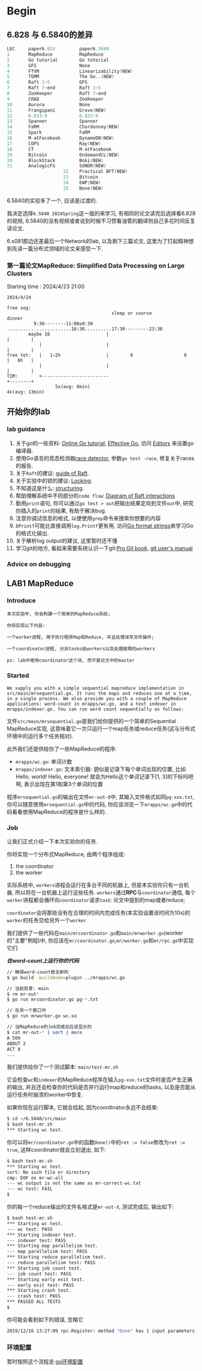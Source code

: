 # Begin

## 6.828 与 6.5840的差异

```c
LEC     paper6.824         paper6.5840
1       MapReduce          MapReduce
2       Go tutorial        Go tutorial
3       GFS                None
4       FTVM               Linearizability(NEW)
5       TGMM               The Go..(NEW)
6       Raft 1~5           GFS
7       Raft 7~end         Raft 1~5
8       ZooKeeper          Raft 7~end
9       CRAQ               ZooKeeper
10      Aurora             None
11      Frangipani         Grove(NEW)
12      6.033-9            6.033-9
13      Spanner            Spanner
14      FaRM               Chardonnay(NEW)
15      Spark              FaRM
16      M-atFacebook       DynamoDB(NEW)
17      COPS               Ray(NEW)
18      CT                 M-atFacebook
19      Bitcoin            OndemandCL(NEW)
20      BlockStack         Boki(NEW)
21      AnalogicFS         SUNDR(NEW)
                     22    Practical BFT(NEW)
                     23    Bitcoin
                     24    EWP(NEW)
                     25    None(NEW)
```

6.5840的实验多了一个, 应该是过渡的.

我决定选择```6.5840 2024Spring```这一版的来学习, 有相同的论文读完后选择看6.828的视频, 6.5840的没有视频或者说到时候不习惯看油管的翻译则自己多花时间反复读论文.

6.s081那边还差最后一个Network的lab, 以及剩下三篇论文, 这里为了打起精神想到先读一篇分布式领域的论文来感受一下.

### 第一篇论文MapReduce: Simplified Data Processing on Large Clusters

Starting time : 2024/4/23 21:00

```
2024/4/24

free seg:
                                       sleep or course           dinner 
          9:30--------11:00±0:30  ........................16:30..........17:30---------23:30
        maybe 10                     |                                          |        |
            |                        |                                          |        |
free tot:   |   1~2h                 |        0                   0             |   6h   |
            |                        |                                          |        |
TIM:        +-------------------------                                          +--------+
                  5x(avg: 6min)                                              4x(avg: 13min)
```


## 开始你的lab

### lab guidance

1. 关于go的一些资料: [Online Go tutorial](http://tour.golang.org/), [Effective Go](https://golang.org/doc/effective_go.html), 访问 [Editors](https://golang.org/doc/editors.html) 来设置go编译器.
2. 使用Go语言的竞态检测器[race detector](https://blog.golang.org/race-detector), 参数`go test -race`, 修复关于races的报告.
3. 关于`Raft`的建议: [guide of Raft](https://thesquareplanet.com/blog/students-guide-to-raft/).
4. 关于实验中的锁的建议: [Locking](https://pdos.csail.mit.edu/6.824/labs/raft-locking.txt).
5. 不知道这是什么: [structuring](https://pdos.csail.mit.edu/6.824/labs/raft-structure.txt).
6. 帮助理解系统中不同部分的`code flow`: [Diagram of Raft interactions](https://pdos.csail.mit.edu/6.824/notes/raft_diagram.pdf)
7. 勤用`print`语句, 你可以通过`go test > out`把输出结果定向到文件`out`中, 研究你插入的`print`的结果, 有助于解决bug.
8. 注意你调试信息的格式, 以便使用`grep`命令来搜索你想要的内容
9. `DPrintf`可能比直接调用`log.Printf`更有用, 访问[Go format strings](https://golang.org/pkg/fmt/)来学习Go的格式化输出.
10. 关于解析log output的建议, 这里暂时还不懂
11. 学习git的地方, 看起来需要系统认识一下git:[Pro Git book](https://git-scm.com/book/en/v2), [git user's manual](http://www.kernel.org/pub/software/scm/git/docs/user-manual.html)

### Advice on debugging

## LAB1 MapReduce

### Introduce

```
本次实验中, 你会构建一个简单的MapReduce系统;

你将实现以下内容:

一个worker进程, 用于执行程序Map和Reduce, 并且处理读写文件操作;

一个coordinator进程, 分派tasks给workers以及处理故障的workers

ps: lab中使用coordinator这个词, 而不是论文中的master
```

### Started

```
We supply you with a simple sequential mapreduce implementation in src/main/mrsequential.go. It runs the maps and reduces one at a time, in a single process. We also provide you with a couple of MapReduce applications: word-count in mrapps/wc.go, and a text indexer in mrapps/indexer.go. You can run word count sequentially as follows:
```

文件`src/main/mrsequential.go`是我们给你提供的一个简单的Sequential MapReduce实现, 这意味着它一次只运行一个map任务或reduce任务(这与分布式环境中的运行多个任务相对).

此外我们还提供给你了一些MapReduce的程序:

- `mrapps/wc.go`: 单词计数
- `mrapps/indexer.go`: 文本索引器: 貌似是记录下每个单词出现的位置, 比如Hello, world! Hello, everyone! 就会为Hello这个单词记录下[1, 3]的下标吗吧啊, 表示出现在第1和第3个单词的位置

程序`mrsequential.go`的输出在文件`mr-out-0`中, 其输入文件格式如同`pg-xxx.txt`, 你可以随意使用`mrsequential.go`中的代码, 你应该浏览一下`mrapps/wc.go`中的代码看看使用MapReduce的程序是什么样的.

### Job

让我们正式介绍一下本次实验你的任务.

你将实现一个分布式MapReduce, 由两个程序组成:

1. the coordinator
2. the worker

实际系统中, `workers`进程会运行在多台不同的机器上, 但是本实验你只有一台机器, 所以将在一台机器上运行这些任务. `workers`通过**RPC**与`coordinator`通信, 每个`worker`进程都会循环向`coordinator`请求`task`: 论文中提到的map或者reduce;

`coordinator`会将那些没有在合理的时间内完成任务(本实验设置该时间为10s)的`worker`的任务交给另外一个`worker`

我们提供了一些代码在`main/mrcoordinator.go`和`main/mrworker.go`(worker的"主要"例程)中, 你应该在`mr/coordinator.go`,`mr/worker.go`和`mr/rpc.go`中实现它们.

***在word-count上运行你的代码***

```sh
// 确保word-count是全新的
$ go build -buildmode=plugin ../mrapps/wc.go

// 当前目录: main
$ rm mr-out*
$ go run mrcoordinator.go pg-*.txt

// 在另一个窗口中
$ go run mrworker.go wc.so

// 当MapReduce的Job完成后应该显示的
$ cat mr-out-* | sort | more
A 509
ABOUT 2
ACT 8
...
```

我们提供给你了一个测试脚本: `main/test-mr.sh`

它会检查`wc`和`indexer`的MapReduce程序在输入`pg-xxx.txt`文件时是否产生正确的输出, 并且还会检查你的代码是否并行运行map和reduce的tasks, 以及是否能从运行任务时崩溃的worker中恢复.

如果你现在运行脚本, 它就会挂起, 因为coordinator永远不会结束:

```sh
$ cd ~/6.5840/src/main
$ bash test-mr.sh
*** Starting wc test.
```

你可以将`mr/coordinator.go`中的函数`Done()`中的`ret := false`修改为`ret := true`, 这样coordinator就会立刻退出, 如下:

```sh
$ bash test-mr.sh
*** Starting wc test.
sort: No such file or directory
cmp: EOF on mr-wc-all
--- wc output is not the same as mr-correct-wc.txt
--- wc test: FAIL
$
```

你的每一个reduce输出的文件名格式是`mr-out-X`, 测试完成后, 输出如下:

```sh
$ bash test-mr.sh
*** Starting wc test.
--- wc test: PASS
*** Starting indexer test.
--- indexer test: PASS
*** Starting map parallelism test.
--- map parallelism test: PASS
*** Starting reduce parallelism test.
--- reduce parallelism test: PASS
*** Starting job count test.
--- job count test: PASS
*** Starting early exit test.
--- early exit test: PASS
*** Starting crash test.
--- crash test: PASS
*** PASSED ALL TESTS
$
```

你可能会看到如下的错误, 忽略它

```sh
2019/12/16 13:27:09 rpc.Register: method "Done" has 1 input parameters; needs exactly three
```


### 环境配置

暂时按照这个流程走:[go环境配置](https://zhuanlan.zhihu.com/p/625866338)

